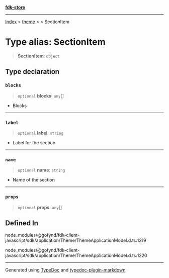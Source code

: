 [**fdk-store**](../../../README.md)
***

[Index](../../../API.md) > [theme](../../README.md) > [<internal>](../README.md) > SectionItem

# Type alias: SectionItem

> **SectionItem**: `object`

## Type declaration

### `blocks`

> `optional` **blocks**: `any`[]

- Blocks

***

### `label`

> `optional` **label**: `string`

- Label for the section

***

### `name`

> `optional` **name**: `string`

- Name of the section

***

### `props`

> `optional` **props**: `any`[]

## Defined In

node\_modules/@gofynd/fdk-client-javascript/sdk/application/Theme/ThemeApplicationModel.d.ts:1219

node\_modules/@gofynd/fdk-client-javascript/sdk/application/Theme/ThemeApplicationModel.d.ts:1220

***
Generated using [TypeDoc](https://typedoc.org/) and [typedoc-plugin-markdown](https://www.npmjs.com/package/typedoc-plugin-markdown)
